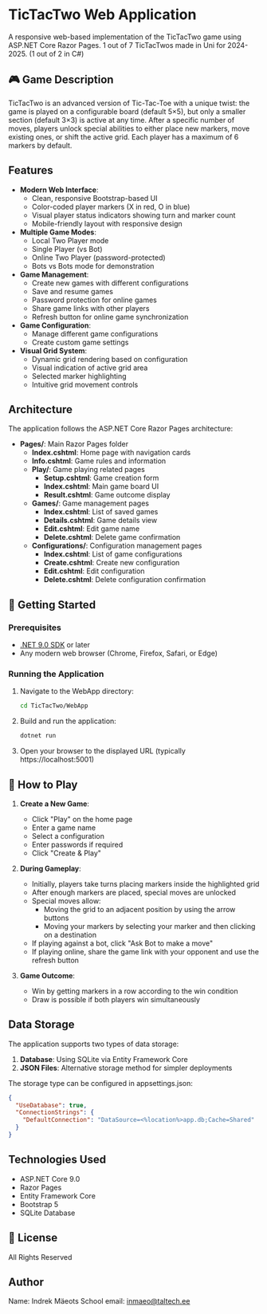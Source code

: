# TicTacTwo Web Application

A responsive web-based implementation of the TicTacTwo game using ASP.NET Core Razor Pages.
1 out of 7 TicTacTwos made in Uni for 2024-2025. (1 out of 2 in C#)

## 🎮 Game Description

TicTacTwo is an advanced version of Tic-Tac-Toe with a unique twist: the game is played on a configurable board (default 5×5), but only a smaller section (default 3×3) is active at any time. After a specific number of moves, players unlock special abilities to either place new markers, move existing ones, or shift the active grid. Each player has a maximum of 6 markers by default.

## Features

- **Modern Web Interface**: 
  - Clean, responsive Bootstrap-based UI
  - Color-coded player markers (X in red, O in blue)
  - Visual player status indicators showing turn and marker count
  - Mobile-friendly layout with responsive design
- **Multiple Game Modes**: 
  - Local Two Player mode
  - Single Player (vs Bot)
  - Online Two Player (password-protected)
  - Bots vs Bots mode for demonstration
- **Game Management**:
  - Create new games with different configurations
  - Save and resume games
  - Password protection for online games
  - Share game links with other players
  - Refresh button for online game synchronization
- **Game Configuration**:
  - Manage different game configurations
  - Create custom game settings
- **Visual Grid System**:
  - Dynamic grid rendering based on configuration
  - Visual indication of active grid area
  - Selected marker highlighting
  - Intuitive grid movement controls

## Architecture

The application follows the ASP.NET Core Razor Pages architecture:

- **Pages/**: Main Razor Pages folder
  - **Index.cshtml**: Home page with navigation cards
  - **Info.cshtml**: Game rules and information
  - **Play/**: Game playing related pages
    - **Setup.cshtml**: Game creation form
    - **Index.cshtml**: Main game board UI
    - **Result.cshtml**: Game outcome display
  - **Games/**: Game management pages
    - **Index.cshtml**: List of saved games
    - **Details.cshtml**: Game details view
    - **Edit.cshtml**: Edit game name
    - **Delete.cshtml**: Delete game confirmation
  - **Configurations/**: Configuration management pages
    - **Index.cshtml**: List of game configurations
    - **Create.cshtml**: Create new configuration
    - **Edit.cshtml**: Edit configuration
    - **Delete.cshtml**: Delete configuration confirmation

## 🚀 Getting Started

### Prerequisites

- [.NET 9.0 SDK](https://dotnet.microsoft.com/download) or later
- Any modern web browser (Chrome, Firefox, Safari, or Edge)

### Running the Application

1. Navigate to the WebApp directory:
   ```bash
   cd TicTacTwo/WebApp
   ```

2. Build and run the application:
   ```bash
   dotnet run
   ```

3. Open your browser to the displayed URL (typically https://localhost:5001)

## 🎯 How to Play

1. **Create a New Game**:
   - Click "Play" on the home page
   - Enter a game name
   - Select a configuration
   - Enter passwords if required
   - Click "Create & Play"

2. **During Gameplay**:
   - Initially, players take turns placing markers inside the highlighted grid
   - After enough markers are placed, special moves are unlocked
   - Special moves allow:
     - Moving the grid to an adjacent position by using the arrow buttons
     - Moving your markers by selecting your marker and then clicking on a destination
   - If playing against a bot, click "Ask Bot to make a move"
   - If playing online, share the game link with your opponent and use the refresh button

3. **Game Outcome**:
   - Win by getting markers in a row according to the win condition
   - Draw is possible if both players win simultaneously

## Data Storage

The application supports two types of data storage:

1. **Database**: Using SQLite via Entity Framework Core
2. **JSON Files**: Alternative storage method for simpler deployments

The storage type can be configured in appsettings.json:

```json
{
  "UseDatabase": true,
  "ConnectionStrings": {
    "DefaultConnection": "DataSource=<%location%>app.db;Cache=Shared"
  }
}
```

## Technologies Used

- ASP.NET Core 9.0
- Razor Pages
- Entity Framework Core
- Bootstrap 5
- SQLite Database

## 📝 License

All Rights Reserved

## Author

Name: Indrek Mäeots
School email: inmaeo@taltech.ee
